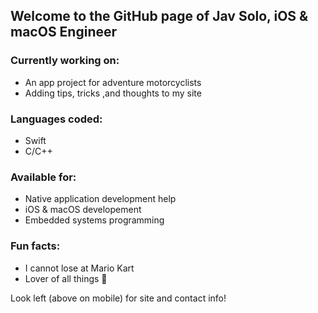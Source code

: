 <!--
**jav-solo/jav-solo** is a ✨ _special_ ✨ repository because its `README.md` (this file) appears on your GitHub profile.

Here are some ideas to get you started:

- 🔭 I’m currently working on ...
- 🌱 I’m currently learning ...
- 👯 I’m looking to collaborate on ...
- 🤔 I’m looking for help with ...
- 💬 Ask me about ...
- 📫 How to reach me: ...
- 😄 Pronouns: ...
- ⚡ Fun fact: ...
-->

## Welcome to the GitHub page of Jav Solo, iOS & macOS Engineer

### Currently working on:
- An app project for adventure motorcyclists
- Adding tips, tricks ,and thoughts to my site

### Languages coded:
- Swift
- C/C++

### Available for:
- Native application development help
- iOS & macOS developement
- Embedded systems programming

### Fun facts: 
- I cannot lose at Mario Kart
- Lover of all things  

Look left (above on mobile) for site and contact info!
